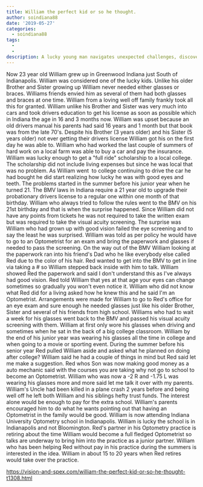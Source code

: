 ```yaml
---
title: William the perfect kid or so he thought.
author: soindiana88
date: '2019-05-27'
categories:
  - soindiana88
tags:
  - 
  - 
description: A lucky young man navigates unexpected challenges, discovers the importance of sight, and considers a new career path.
---
```

Now 23 year old William grew up in Greenwood Indiana just South of Indianapolis. William was considered one of the lucky kids. Unlike his older Brother and Sister growing up William never needed either glasses or braces. Williams friends envied him as several of them had both glasses and braces at one time. William from a loving well off family frankly took all this for granted. William unlike his Brother and Sister was very much into cars and took drivers education to get his license as soon as possible which in Indiana the age in 16 and 3 months now. William was upset because an old drivers manual his parents had said 16 years and 1 month but that book was from the late 70's. Despite his Brother (3 years older) and his Sister (5 years older) not ever getting their drivers license William got his on the first day he was able to. William who had worked the last couple of summers of hard work on a local farm was able to buy a car and pay the insurance. William was lucky enough to get a "full ride" scholarship to a local college. The scholarship did not include living expenses but since he was local that was no problem. As William went  to college continuing to drive the car he had bought he did start realizing how lucky he was with good eyes and teeth. The problems started in the summer before his junior year when he turned 21. The BMV laws in Indiana require a 21 year old to upgrade their probationary drivers license to a regular one within one month of that birthday. William who always tried to follow the rules went to the BMV on his 21st birthday and that is when the surprise happened. Since William did not have any points from tickets he was not required to take the written exam but was required to take the visual acuity screening. The surprise was William who had grown up with good vision failed the eye screening and to say the least he was surprised. William was told as per policy he would have to go to an Optometrist for an exam and bring the paperwork and glasses if needed to pass the screening. On the way out of the BMV William looking at the paperwork ran into his friend's Dad who he like everybody else called Red due to the color of his hair. Red wanted to get into the BMV to get in line via taking a # so William stepped back inside with him to talk. William showed Red the paperwork and said I don't understand this as I've always had good vision. Red told William that yes at that age your eyes can change sometimes so gradually you won't even notice it. William who did not know what Red did for a living asked how he knew this and he said I'm an Optometrist. Arrangements were made for William to go to Red's office for an eye exam and sure enough he needed glasses just like his older Brother, Sister and several of his friends from high school. Williams who had to wait a week for his glasses went back to the BMV and passed his visual acuity screening with them. William at first only wore his glasses when driving and sometimes when he sat in the back of a big college classroom. William by the end of his junior year was wearing his glasses all the time in college and when going to a movie or sporting event. During the summer before his senior year Red pulled William aside and asked what he planned on doing after college? William said he had a couple of things in mind but Red said let me make a suggestion. Red whos Son was now making good money as a auto mechanic said with the courses you are taking why not go to school to become an Optometrist. William who was now a -2 R and -1.75 L was wearing his glasses more and more said let me talk it over with my parents. William's Uncle had been killed in a plane crash 2 years before and being well off he left both William and his siblings hefty trust funds. The interest alone would be enough to pay for the extra school. William's parents encouraged him to do what he wants pointing out that having an Optometrist in the family would be good. William is now attending Indiana University Optometry school in Indianapolis. William is lucky the school is in Indianapolis and not Bloomington. Red's partner in his Optometry practice is retiring about the time William would become a full fledged Optometrist so talks are underway to bring him into the practice as a junior partner. William who has been helping Red without pay in his practice during the summers is interested in the idea. William in about 15 to 20 years when Red retires would take over the practice.

https://vision-and-spex.com/william-the-perfect-kid-or-so-he-thought-t1308.html